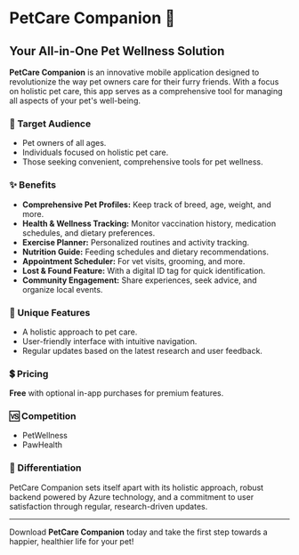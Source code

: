 # PetCare Companion 🐾

## Your All-in-One Pet Wellness Solution

**PetCare Companion** is an innovative mobile application designed to revolutionize the way pet owners care for their furry friends. With a focus on holistic pet care, this app serves as a comprehensive tool for managing all aspects of your pet's well-being.

### 🎯 Target Audience
- Pet owners of all ages.
- Individuals focused on holistic pet care.
- Those seeking convenient, comprehensive tools for pet wellness.

### ✨ Benefits
- **Comprehensive Pet Profiles:** Keep track of breed, age, weight, and more.
- **Health & Wellness Tracking:** Monitor vaccination history, medication schedules, and dietary preferences.
- **Exercise Planner:** Personalized routines and activity tracking.
- **Nutrition Guide:** Feeding schedules and dietary recommendations.
- **Appointment Scheduler:** For vet visits, grooming, and more.
- **Lost & Found Feature:** With a digital ID tag for quick identification.
- **Community Engagement:** Share experiences, seek advice, and organize local events.

### 🚀 Unique Features
- A holistic approach to pet care.
- User-friendly interface with intuitive navigation.
- Regular updates based on the latest research and user feedback.

### 💲 Pricing
**Free** with optional in-app purchases for premium features.

### 🆚 Competition
- PetWellness
- PawHealth

### 🌟 Differentiation
PetCare Companion sets itself apart with its holistic approach, robust backend powered by Azure technology, and a commitment to user satisfaction through regular, research-driven updates.

---

Download **PetCare Companion** today and take the first step towards a happier, healthier life for your pet!

